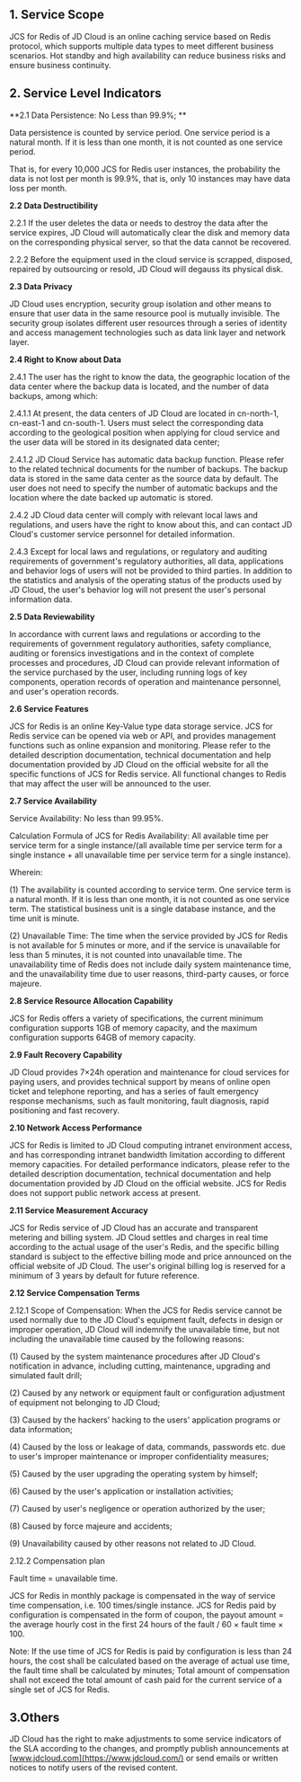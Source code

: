 ## **1. Service Scope**

JCS for Redis of JD Cloud is an online caching service based on Redis protocol, which supports multiple data types to meet different business scenarios. Hot standby and high availability can reduce business risks and ensure business continuity.

## **2. Service Level Indicators**

**2.1 Data Persistence: No Less than 99.9%; **

Data persistence is counted by service period. One service period is a natural month. If it is less than one month, it is not counted as one service period.

That is, for every 10,000 JCS for Redis user instances, the probability the data is not lost per month is 99.9%, that is, only 10 instances may have data loss per month.

**2.2 Data Destructibility**

2.2.1 If the user deletes the data or needs to destroy the data after the service expires, JD Cloud will automatically clear the disk and memory data on the corresponding physical server, so that the data cannot be recovered.

2.2.2 Before the equipment used in the cloud service is scrapped, disposed, repaired by outsourcing or resold, JD Cloud will degauss its physical disk.

**2.3 Data Privacy**

JD Cloud uses encryption, security group isolation and other means to ensure that user data in the same resource pool is mutually invisible. The security group isolates different user resources through a series of identity and access management technologies such as data link layer and network layer.

**2.4 Right to Know about Data**

2.4.1 The user has the right to know the data, the geographic location of the data center where the backup data is located, and the number of data backups, among which:

2.4.1.1 At present, the data centers of JD Cloud are located in cn-north-1, cn-east-1 and cn-south-1. Users must select the corresponding data according to the geological position when applying for cloud service and the user data will be stored in its designated data center;

2.4.1.2 JD Cloud Service has automatic data backup function. Please refer to the related technical documents for the number of backups. The backup data is stored in the same data center as the source data by default. The user does not need to specify the number of automatic backups and the location where the date backed up automatic is stored.

2.4.2 JD Cloud data center will comply with relevant local laws and regulations, and users have the right to know about this, and can contact JD Cloud's customer service personnel for detailed information.

2.4.3 Except for local laws and regulations, or regulatory and auditing requirements of government's regulatory authorities, all data, applications and behavior logs of users will not be provided to third parties. In addition to the statistics and analysis of the operating status of the products used by JD Cloud, the user's behavior log will not present the user's personal information data.

**2.5 Data Reviewability**

In accordance with current laws and regulations or according to the requirements of government regulatory authorities, safety compliance, auditing or forensics investigations and in the context of complete processes and procedures, JD Cloud can provide relevant information of the service purchased by the user, including running logs of key components, operation records of operation and maintenance personnel, and user's operation records.

**2.6 Service Features**

JCS for Redis is an online Key-Value type data storage service. JCS for Redis service can be opened via web or API, and provides management functions such as online expansion and monitoring. Please refer to the detailed description documentation, technical documentation and help documentation provided by JD Cloud on the official website for all the specific functions of JCS for Redis service. All functional changes to Redis that may affect the user will be announced to the user.

**2.7 Service Availability**

Service Availability: No less than 99.95%.

Calculation Formula of JCS for Redis Availability: All available time per service term for a single instance/(all available time per service term for a single instance + all unavailable time per service term for a single instance).

Wherein:

(1) The availability is counted according to service term. One service term is a natural month. If it is less than one month, it is not counted as one service term. The statistical business unit is a single database instance, and the time unit is minute.

(2) Unavailable Time: The time when the service provided by JCS for Redis is not available for 5 minutes or more, and if the service is unavailable for less than 5 minutes, it is not counted into unavailable time. The unavailability time of Redis does not include daily system maintenance time, and the unavailability time due to user reasons, third-party causes, or force majeure.

**2.8 Service Resource Allocation Capability**

JCS for Redis offers a variety of specifications, the current minimum configuration supports 1GB of memory capacity, and the maximum configuration supports 64GB of memory capacity.

**2.9 Fault Recovery Capability**

JD Cloud provides 7×24h operation and maintenance for cloud services for paying users, and provides technical support by means of online open ticket and telephone reporting, and has a series of fault emergency response mechanisms, such as fault monitoring, fault diagnosis, rapid positioning and fast recovery.

**2.10 Network Access Performance**

JCS for Redis is limited to JD Cloud computing intranet environment access, and has corresponding intranet bandwidth limitation according to different memory capacities. For detailed performance indicators, please refer to the detailed description documentation, technical documentation and help documentation provided by JD Cloud on the official website. JCS for Redis does not support public network access at present.

**2.11 Service Measurement Accuracy**

JCS for Redis service of JD Cloud has an accurate and transparent metering and billing system. JD Cloud settles and charges in real time according to the actual usage of the user's Redis, and the specific billing standard is subject to the effective billing mode and price announced on the official website of JD Cloud. The user's original billing log is reserved for a minimum of 3 years by default for future reference.

**2.12 Service Compensation Terms**

2.12.1 Scope of Compensation: When the JCS for Redis service cannot be used normally due to the JD Cloud's equipment fault, defects in design or improper operation, JD Cloud will indemnify the unavailable time, but not including the unavailable time caused by the following reasons:

(1) Caused by the system maintenance procedures after JD Cloud's notification in advance, including cutting, maintenance, upgrading and simulated fault drill;

(2) Caused by any network or equipment fault or configuration adjustment of equipment not belonging to JD Cloud;

(3) Caused by the hackers' hacking to the users' application programs or data information;

(4) Caused by the loss or leakage of data, commands, passwords etc. due to user's improper maintenance or improper confidentiality measures;

(5) Caused by the user upgrading the operating system by himself;

(6) Caused by the user's application or installation activities;

(7) Caused by user's negligence or operation authorized by the user;

(8) Caused by force majeure and accidents;

(9) Unavailability caused by other reasons not related to JD Cloud.

2.12.2 Compensation plan

Fault time = unavailable time.

JCS for Redis in monthly package is compensated in the way of service time compensation, i.e. 100 times/single instance.
JCS for Redis paid by configuration is compensated in the form of coupon, the payout amount = the average hourly cost in the first 24 hours of the fault / 60 × fault time × 100.

Note: If the use time of JCS for Redis is paid by configuration is less than 24 hours, the cost shall be calculated based on the average of actual use time, the fault time shall be calculated by minutes;
Total amount of compensation shall not exceed the total amount of cash paid for the current service of a single set of JCS for Redis.

## **3.Others**

JD Cloud has the right to make adjustments to some service indicators of the SLA according to the changes, and promptly publish announcements at [www.jdcloud.com](https://www.jdcloud.com/) or send emails or written notices to notify users of the revised content.
